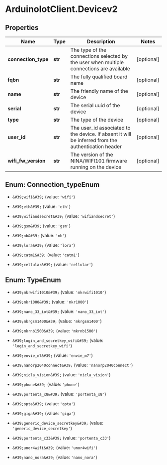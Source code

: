 # ArduinoIotClient.Devicev2

## Properties

Name | Type | Description | Notes
------------ | ------------- | ------------- | -------------
**connection_type** | **str** | The type of the connections selected by the user when multiple connections are available | [optional] 
**fqbn** | **str** | The fully qualified board name | [optional] 
**name** | **str** | The friendly name of the device | [optional] 
**serial** | **str** | The serial uuid of the device | [optional] 
**type** | **str** | The type of the device | [optional] 
**user_id** | **str** | The user_id associated to the device. If absent it will be inferred from the authentication header | [optional] 
**wifi_fw_version** | **str** | The version of the NINA/WIFI101 firmware running on the device | [optional] 



## Enum: Connection_typeEnum


* `&#39;wifi&#39;` (value: `'wifi'`)

* `&#39;eth&#39;` (value: `'eth'`)

* `&#39;wifiandsecret&#39;` (value: `'wifiandsecret'`)

* `&#39;gsm&#39;` (value: `'gsm'`)

* `&#39;nb&#39;` (value: `'nb'`)

* `&#39;lora&#39;` (value: `'lora'`)

* `&#39;catm1&#39;` (value: `'catm1'`)

* `&#39;cellular&#39;` (value: `'cellular'`)





## Enum: TypeEnum


* `&#39;mkrwifi1010&#39;` (value: `'mkrwifi1010'`)

* `&#39;mkr1000&#39;` (value: `'mkr1000'`)

* `&#39;nano_33_iot&#39;` (value: `'nano_33_iot'`)

* `&#39;mkrgsm1400&#39;` (value: `'mkrgsm1400'`)

* `&#39;mkrnb1500&#39;` (value: `'mkrnb1500'`)

* `&#39;login_and_secretkey_wifi&#39;` (value: `'login_and_secretkey_wifi'`)

* `&#39;envie_m7&#39;` (value: `'envie_m7'`)

* `&#39;nanorp2040connect&#39;` (value: `'nanorp2040connect'`)

* `&#39;nicla_vision&#39;` (value: `'nicla_vision'`)

* `&#39;phone&#39;` (value: `'phone'`)

* `&#39;portenta_x8&#39;` (value: `'portenta_x8'`)

* `&#39;opta&#39;` (value: `'opta'`)

* `&#39;giga&#39;` (value: `'giga'`)

* `&#39;generic_device_secretkey&#39;` (value: `'generic_device_secretkey'`)

* `&#39;portenta_c33&#39;` (value: `'portenta_c33'`)

* `&#39;unor4wifi&#39;` (value: `'unor4wifi'`)

* `&#39;nano_nora&#39;` (value: `'nano_nora'`)




